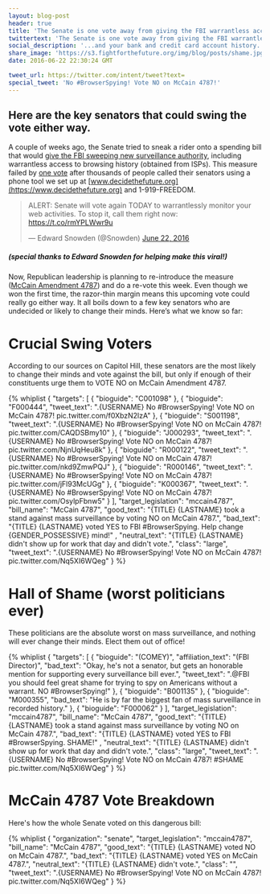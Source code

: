 ```yaml
---
layout: blog-post
header: true
title: 'The Senate is one vote away from giving the FBI warrantless access to your browsing history.'
twittertext: 'The Senate is one vote away from giving the FBI warrantless access to your browsing history.'
social_description: '...and your bank and credit card account history.'
share_image: 'https://s3.fightforthefuture.org/img/blog/posts/shame.jpg'
date: 2016-06-22 22:30:24 GMT

tweet_url: https://twitter.com/intent/tweet?text=
special_tweet: 'No #BrowserSpying! Vote NO on McCain 4787!'
---
```

## Here are the key senators that could swing the vote either way.

A couple of weeks ago, the Senate tried to sneak a rider onto a spending bill that would [give the FBI sweeping new surveillance authority](https://www.fightforthefuture.org/news/2016-06-22-the-senate-is-one-vote-away-from-giving-the-fbi/), including warrantless access to browsing history (obtained from ISPs). This measure failed by <u>one vote</u> after thousands of people called their senators using a phone tool we set up at [www.decidethefuture.org](https://www.decidethefuture.org) and 1-919-FREEDOM.

<blockquote class="twitter-tweet" data-conversation="none" data-cards="hidden" data-lang="en"><p lang="en" dir="ltr">ALERT: Senate will vote again TODAY to warrantlessly monitor your web activities. To stop it, call them right now: <a href="https://t.co/rmYPLWwr9u">https://t.co/rmYPLWwr9u</a></p>&mdash; Edward Snowden (@Snowden) <a href="https://twitter.com/Snowden/status/745644189455638528">June 22, 2016</a></blockquote>
<script async src="https://platform.twitter.com/widgets.js" charset="utf-8"></script>

##### (special thanks to Edward Snowden for helping make this viral!)

Now, Republican leadership is planning to re-introduce the measure (<a href="https://www.congress.gov/congressional-record/2016/06/20/senate-section/article/S4335-2" target="_blank">McCain Amendment 4787</a>) and do a re-vote this week. Even though we won the first time, the razor-thin margin means this upcoming vote could really go either way. It all boils down to a few key senators who are undecided or likely to change their minds. Here’s what we know so far:

# Crucial Swing Voters

According to our sources on Capitol Hill, these senators are the most likely to change their minds and vote against the bill, but only if enough of their constituents urge them to VOTE NO on McCain Amendment 4787.

{% whiplist {
  "targets": [
    {
      "bioguide": "C001098"
    },
    {
      "bioguide": "F000444",
      "tweet_text": ".{USERNAME} No #BrowserSpying! Vote NO on McCain 4787! pic.twitter.com/f0XbzN2lzA"
    },
    {
      "bioguide": "S001198",
      "tweet_text": ".{USERNAME} No #BrowserSpying! Vote NO on McCain 4787! pic.twitter.com/CAQDSBmy10"
    },
    {
      "bioguide": "J000293",
      "tweet_text": ".{USERNAME} No #BrowserSpying! Vote NO on McCain 4787! pic.twitter.com/NjnUqHeu8k"
    },
    {
      "bioguide": "R000122",
      "tweet_text": ".{USERNAME} No #BrowserSpying! Vote NO on McCain 4787! pic.twitter.com/nkd9ZmwPQJ"
    },
    {
      "bioguide": "R000146",
      "tweet_text": ".{USERNAME} No #BrowserSpying! Vote NO on McCain 4787! pic.twitter.com/jFl93McUGg"
    },
    {
      "bioguide": "K000367",
      "tweet_text": ".{USERNAME} No #BrowserSpying! Vote NO on McCain 4787! pic.twitter.com/OsylpFbnw5"
    }
  ],
  "target_legislation": "mccain4787",
  "bill_name": "McCain 4787",
  "good_text": "{TITLE} {LASTNAME} took a stand against mass surveillance by voting NO on McCain 4787.",
  "bad_text": "{TITLE} {LASTNAME} voted YES to FBI #BrowserSpying. Help change {GENDER_POSSESSIVE} mind!" ,
  "neutral_text": "{TITLE} {LASTNAME} didn't show up for work that day and didn't vote.",
  "class": "large",
  "tweet_text": ".{USERNAME} No #BrowserSpying! Vote NO on McCain 4787! pic.twitter.com/Nq5XI6WQeg"
} %}


# Hall of Shame (worst politicians ever)

These politicians are the absolute worst on mass surveillance, and nothing will ever change their minds. Elect them out of office!

{% whiplist {
  "targets": [
    {
      "bioguide": "(COMEY)",
      "affiliation_text": "(FBI Director)",
      "bad_text": "Okay, he's not a senator, but gets an honorable mention for supporting every surveillance bill ever.",
      "tweet_text": ".@FBI you should feel great shame for trying to spy on Americans without a warrant. NO #BrowserSpying!"
    },
    {
      "bioguide": "B001135"
    },
    {
      "bioguide": "M000355",
      "bad_text": "He is by far the biggest fan of mass surveillance in recorded history."
    },
    {
      "bioguide": "F000062"
    }
  ],
  "target_legislation": "mccain4787",
  "bill_name": "McCain 4787",
  "good_text": "{TITLE} {LASTNAME} took a stand against mass surveillance by voting NO on McCain 4787.",
  "bad_text": "{TITLE} {LASTNAME} voted YES to FBI #BrowserSpying. SHAME!" ,
  "neutral_text": "{TITLE} {LASTNAME} didn't show up for work that day and didn't vote.",
  "class": "large",
  "tweet_text": ".{USERNAME} No #BrowserSpying! Vote NO on McCain 4787! #SHAME pic.twitter.com/Nq5XI6WQeg"
} %}


# McCain 4787 Vote Breakdown

Here's how the whole Senate voted on this dangerous bill:

{% whiplist {
  "organization": "senate",
  "target_legislation": "mccain4787",
  "bill_name": "McCain 4787",
  "good_text": "{TITLE} {LASTNAME} voted NO on McCain 4787.",
  "bad_text": "{TITLE} {LASTNAME} voted YES on McCain 4787.",
  "neutral_text": "{TITLE} {LASTNAME} didn't vote.",
  "class": "",
  "tweet_text": ".{USERNAME} No #BrowserSpying! Vote NO on McCain 4787! pic.twitter.com/Nq5XI6WQeg"
} %}
